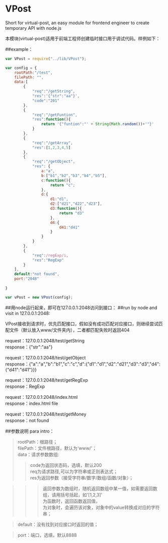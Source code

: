 # VPost

Short for virtual-post, an easy module for frontend engineer to create temporary API with node.js

本模块(virtual-post)适用于前端工程师创建临时接口用于调试代码。样例如下：

##example：
```javascript
var VPost = require("../lib/VPost");

var config = {
	rootPath:"/test",
	filePath: "",
	data:[
		{
			"req":"/getString",
			"res":'{"str":"aa"}',
			"code":"201"
		},
		{
			"req":"/getFuntion",
			"res":function(){
				return '{"funtion":"' + String(Math.random())+'"}' 
			}
		},
		{
			"req":"/getArray",
			"res":[1,2,3,4,5]
		},
		{
			"req":"/getObject",
			"res": {
				a:"a",
				b:["b1","b2","b3","b4","b5"],
				c:function(){
					return "c";
				},
				d:{
					d1:"d1",
					d2:["d21","d22","d23"],
					d3:function(){
						return "d3"
					},
					d4:{
						d41:"d41"
					}
				}
			}
		},
		{
			"req":/regExp/i,
			"res":"RegExp"
		}
	],
	default:"not found",
	port:"2048"
	
} 

var vPost = new VPost(config);
```

##用node运行起来，即可在127.0.0.1:2048访问到接口：
##run by node and visit in 127.0.0.1:2048:

VPost接收到请求时，优先匹配接口，假如没有成功匹配对应接口，则继续尝试匹配文件（默认放入www/文件夹内），二者都匹配失败时返回404

request：127.0.0.1:2048/test/getString<br>
response：{"str":"aa"}

request：127.0.0.1:2048/test/getObject<br>
response：{"a":"a","b":"b1","c":"c","d":{"d1":"d1","d2":"d21","d3":"d3","d4":{"d41":"d41"}}}

request：127.0.0.1:2048/test/getRegExp<br>
response：RegExp

request：127.0.0.1:2048/index.html<br>
response：index.html file

request：127.0.0.1:2048/test/getMoney<br>
response：not found

##参数说明 para intro：
 >rootPath：根路径；<br>
 >filePath：文件根路径，默认为‘www/’；<br>
 >data：请求参数数组:<br>
 >>code为返回状态码，选填，默认200<br>
 >>req为请求路径,可以为字符串或正则表达式；<br>
 >>res为返回参数（接受字符串/数字/数组/函数/对象）；<br>
 
 >>>返回参数为数组时，随机返回数组中某一值，如需要返回数组，请用括号括起，如'[1,2,3]'<br>
 >>>为函数时，返回函数返回值，<br>
 >>>为对象时，会遍历该对象，对象中的value转换成对应的字符串；<br>
  
 >default：没有找到对应接口时返回的值；<br>
  
 >port：端口，选填，默认8888<br>
